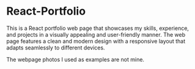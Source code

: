 # React-Portfolio
This is a React portfolio web page that showcases my skills, experience, and projects in a visually appealing and user-friendly manner. The web page features a clean and modern design with a responsive layout that adapts seamlessly to different devices.

The webpage photos I used as examples are not mine.
